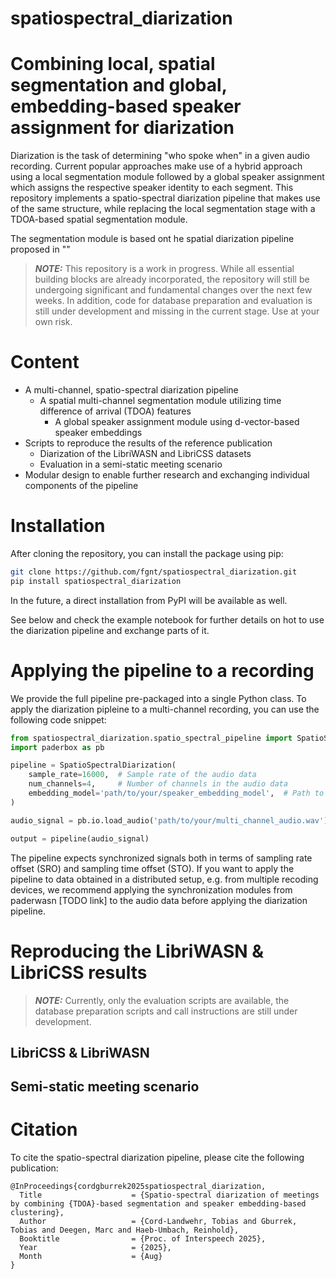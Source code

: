 # spatiospectral_diarization

# Combining local, spatial segmentation and global, embedding-based speaker assignment for diarization
Diarization is the task of determining "who spoke when" in a given audio recording.
Current popular approaches make use of a hybrid approach using a 
local segmentation module followed by a global speaker assignment which assigns the 
respective speaker identity to each segment. 
This repository implements a spatio-spectral diarization pipeline that makes use of the same 
structure, while replacing the local segmentation stage with a TDOA-based spatial 
segmentation module.
 
The segmentation module is based ont he spatial diarization pipeline proposed in
""


> **_NOTE:_**
This repository is a work in progress. While all essential building blocks are already incorporated, 
the repository will still be undergoing significant and fundamental changes over the next few weeks.
In addition, code for database preparation and evaluation is still under development and missing in the current
stage.
Use at your own risk.

# Content
- A multi-channel, spatio-spectral diarization pipeline
  - A spatial multi-channel segmentation module utilizing time difference of arrival (TDOA) features
    - A global speaker assignment module using d-vector-based speaker embeddings
- Scripts to reproduce the results of the reference publication
  - Diarization of the LibriWASN and LibriCSS datasets
  - Evaluation in a semi-static meeting scenario 
- Modular design to enable further research and exchanging individual 
components of the pipeline

# Installation
After cloning the repository, you can install the package using pip:
```bash
git clone https://github.com/fgnt/spatiospectral_diarization.git
pip install spatiospectral_diarization
```

In the future, a direct installation from PyPI will be available as well.

See below and check the example notebook for further details on hot to use the 
diarization pipeline and exchange parts of it.

# Applying the pipeline to a recording
We provide the full pipeline pre-packaged into a single Python class.
To apply the diarization pipleine to a multi-channel recording, you can use the following code snippet:

```python
from spatiospectral_diarization.spatio_spectral_pipeline import SpatioSpectralDiarization
import paderbox as pb

pipeline = SpatioSpectralDiarization(
    sample_rate=16000,  # Sample rate of the audio data
    num_channels=4,     # Number of channels in the audio data
    embedding_model='path/to/your/speaker_embedding_model',  # Path to the pre-trained speaker embedding model
)

audio_signal = pb.io.load_audio('path/to/your/multi_channel_audio.wav')

output = pipeline(audio_signal)
```
The pipeline expects synchronized signals both in terms of sampling rate offset (SRO)
and sampling time offset (STO). If you want to apply the pipeline to data obtained in a distributed
setup, e.g. from multiple recoding devices, we recommend applying the synchronization modules from
paderwasn [TODO link]  to the audio data before applying the diarization pipeline.


# Reproducing the LibriWASN & LibriCSS results
> **_NOTE:_** Currently, only the evaluation scripts are available, the database preparation scripts and call instructions
> are still under development.

## LibriCSS & LibriWASN

## Semi-static meeting scenario


# Citation
To cite the spatio-spectral diarization pipeline, please cite the following publication:

```
@InProceedings{cordgburrek2025spatiospectral_diarization,
  Title                    = {Spatio-spectral diarization of meetings by combining {TDOA}-based segmentation and speaker embedding-based clustering},
  Author                   = {Cord-Landwehr, Tobias and Gburrek, Tobias and Deegen, Marc and Haeb-Umbach, Reinhold},
  Booktitle                = {Proc. of Interspeech 2025},
  Year                     = {2025},
  Month                    = {Aug}
}
```